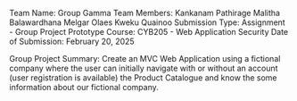 Team Name:  Group Gamma
Team Members:
    Kankanam Pathirage Malitha Balawardhana
    Melgar Olaes
    Kweku Quainoo
Submission Type:  Assignment - Group Project Prototype
Course:  CYB205 - Web Application Security
Date of Submission:  February 20, 2025

Group Project Summary:
    Create an MVC Web Application using a fictional company where the user can initially navigate with or without an account (user registration is available) the Product Catalogue and know the some information about our fictional company.
